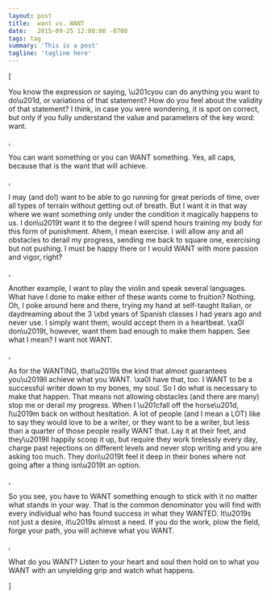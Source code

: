 ```yaml
---
layout: post
title:  want vs. WANT
date:   2015-09-25 12:00:00 -0700
tags: tag
summary: 'This is a post'
tagline: 'tagline here'
---
```


[<p>You know the expression or saying, \u201cyou can do anything you want to do\u201d, or variations of that statement? How do you feel about the validity of that statement? I think, in case you were wondering, it is spot on correct, but only if you fully understand the value and parameters of the key word: want.</p>, <p>You can want something or you can WANT something. Yes, all caps, because that is the want that will achieve.</p>, <p>I may (and do!) want to be able to go running for great periods of time, over all types of terrain without getting out of breath. But I want it in that way where we want something only under the condition it magically happens to us. I don\u2019t want it to the degree I will spend hours training my body for this form of punishment. Ahem, I mean exercise. I will allow any and all obstacles to derail my progress, sending me back to square one, exercising but not pushing. I must be happy there or I would WANT with more passion and vigor, right?</p>, <p>Another example, I want to play the violin and speak several languages. What have I done to make either of these wants come to fruition? Nothing. Oh, I poke around here and there, trying my hand at self-taught Italian, or daydreaming about the 3 \xbd years of Spanish classes I had years ago and never use. I simply want them, would accept them in a heartbeat. \xa0I don\u2019t, however, want them bad enough to make them happen. See what I mean? I want not WANT.</p>, <p>As for the WANTING, that\u2019s the kind that almost guarantees you\u2019ll achieve what you WANT. \xa0I have that, too. I WANT to be a successful writer down to my bones, my soul. So I do what is necessary to make that happen. That means not allowing obstacles (and there are many) stop me or derail my progress. When I \u201cfall off the horse\u201d, I\u2019m back on without hesitation. A lot of people (and I mean a LOT) like to say they would love to be a writer, or they want to be a writer, but less than a quarter of those people really WANT that. Lay it at their feet, and they\u2019ll happily scoop it up, but require they work tirelessly every day, charge past rejections on different levels and never stop writing and you are asking too much. They don\u2019t feel it deep in their bones where not going after a thing isn\u2019t an option.</p>, <p>So you see, you have to WANT something enough to stick with it no matter what stands in your way. That is the common denominator you will find with every individual who has found success in what they WANTED. It\u2019s not just a desire, it\u2019s almost a need. If you do the work, plow the field, forge your path, you will achieve what you WANT.</p>, <p>What do you WANT? Listen to your heart and soul then hold on to what you WANT with an unyielding grip and watch what happens.</p>]